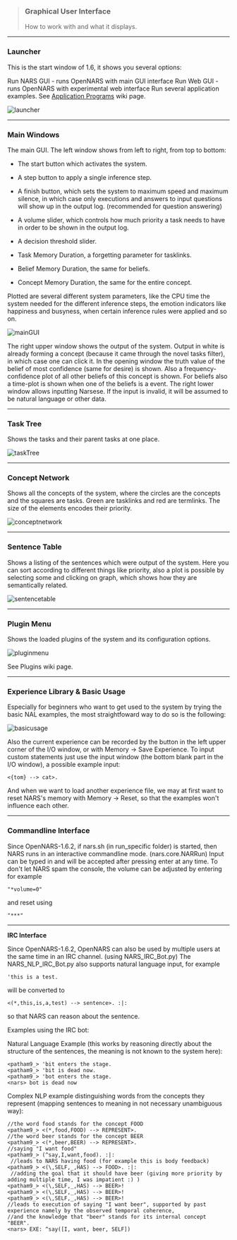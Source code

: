 > ### Graphical User Interface  
> How to work with and what it displays.

***
### Launcher

This is the start window of 1.6, it shows you several options:

Run NARS GUI - runs OpenNARS with main GUI interface
Run Web GUI - runs OpenNARS with experimental web interface
Run several application examples. See [Application Programs](https://github.com/opennars/opennars/wiki/Application-Programs) wiki page.

![launcher](https://cloud.githubusercontent.com/assets/11791925/6993904/baba6b30-db37-11e4-8ded-505fee49a04c.png)

***

### Main Windows

The main GUI. The left window shows from left to right, from top to bottom:

* The start button which activates the system.

* A step button to apply a single inference step.

* A finish button, which sets the system to maximum speed and maximum silence, in which case only executions and answers to input questions will show up in the output log. (recommended for question answering)

* A volume slider, which controls how much priority a task needs to have in order to be shown in the output log.

* A decision threshold slider.

* Task Memory Duration, a forgetting parameter for tasklinks.

* Belief Memory Duration, the same for beliefs.

* Concept Memory Duration, the same for the entire concept.

Plotted are several different system parameters, like the CPU time the system needed for the different inference steps, the emotion indicators like happiness and busyness, when certain inference rules were applied and so on.

![mainGUI](https://cloud.githubusercontent.com/assets/11791925/6993913/00a37740-db38-11e4-855e-9c5f1c9b7be5.png)

The right upper window shows the output of the system. Output in white is already forming a concept (because it came through the novel tasks filter), in which case one can click it. In the opening window the truth value of the belief of most confidence (same for desire) is shown. Also a frequency-confidence plot of all other beliefs of this concept is shown. For beliefs also a time-plot is shown when one of the beliefs is a event. The right lower window allows inputting Narsese. If the input is invalid, it will be assumed to be natural language or other data.

***

### Task Tree

Shows the tasks and their parent tasks at one place.

![taskTree](https://cloud.githubusercontent.com/assets/11791925/6993920/2b9a9db6-db38-11e4-9512-7f33943c9bb5.png)

***
### Concept Network

Shows all the concepts of the system, where the circles are the concepts and the squares are tasks. Green are tasklinks and red are termlinks. The size of the elements encodes their priority.

![conceptnetwork](https://cloud.githubusercontent.com/assets/11791925/6993929/57009b40-db38-11e4-98ef-dac03b8157d3.png)

***
### Sentence Table
Shows a listing of the sentences which were output of the system. Here you can sort according to different things like priority, also a plot is possible by selecting some and clicking on graph, which shows how they are semantically related.

![sentencetable](https://cloud.githubusercontent.com/assets/11791925/6993933/71eff022-db38-11e4-83b7-6a204d038471.png)

***
### Plugin Menu
Shows the loaded plugins of the system and its configuration options. 

![pluginmenu](https://cloud.githubusercontent.com/assets/11791925/6993936/8c596790-db38-11e4-9d01-5745486029a0.png)

See Plugins wiki page.

***

### Experience Library & Basic Usage

Especially for beginners who want to get used to the system by trying the basic NAL examples, the most straightfoward way to do so is the following:

![basicusage](https://cloud.githubusercontent.com/assets/11791925/6993944/c4836044-db38-11e4-9add-155ac20080a8.png)

Also the current experience can be recorded by the button in the left upper corner of the I/O window, or with Memory -> Save Experience. To input custom statements just use the input window (the bottom blank part in the I/O window), a possible example input:

`<{tom} --> cat>.`

And when we want to load another experience file, we may at first want to reset NARS's memory with Memory -> Reset, so that the examples won't influence each other.

***

### Commandline Interface

Since OpenNARS-1.6.2, if nars.sh (in run_specific folder) is started, then NARS runs in an interactive commandline mode. (nars.core.NARRun) Input can be typed in and will be accepted after pressing enter at any time. To don't let NARS spam the console, the volume can be adjusted by entering for example

`"*volume=0" `

and reset using

`"***"`

***

**IRC Interface**

Since OpenNARS-1.6.2, OpenNARS can also be used by multiple users at the same time in an IRC channel. (using NARS_IRC_Bot.py) The NARS_NLP_IRC_Bot.py also supports natural language input, for example

`'this is a test.`

will be converted to

`<(*,this,is,a,test) --> sentence>. :|:`

so that NARS can reason about the sentence.

Examples using the IRC bot:

Natural Language Example (this works by reasoning directly about the structure of the sentences, the meaning is not known to the system here):

```
<patham9_> 'bit enters the stage. 
<patham9_> 'bit is dead now. 
<patham9_> 'bot enters the stage. 
<nars> bot is dead now 
```

Complex NLP example distinguishing words from the concepts they represent (mapping sentences to meaning in not necessary unambiguous way):

```
//the word food stands for the concept FOOD
<patham9_> <(*,food,FOOD) --> REPRESENT>.
//the word beer stands for the concept BEER
<patham9_> <(*,beer,BEER) --> REPRESENT>.
//saying "I want food"
<patham9_> (^say,I,want,food). :|:
 //leads to NARS having food (for example this is body feedback)
<patham9_> <(\,SELF,_,HAS) --> FOOD>. :|:
 //adding the goal that it should have beer (giving more priority by adding multiple time, I was impatient :) )
<patham9_> <(\,SELF,_,HAS) --> BEER>!
<patham9_> <(\,SELF,_,HAS) --> BEER>!
<patham9_> <(\,SELF,_,HAS) --> BEER>!
//leads to execution of saying "I want beer", supported by past experience namely by the observed temporal coherence, 
//and the knowledge that "beer" stands for its internal concept "BEER".
<nars> EXE: ^say([I, want, beer, SELF])
```